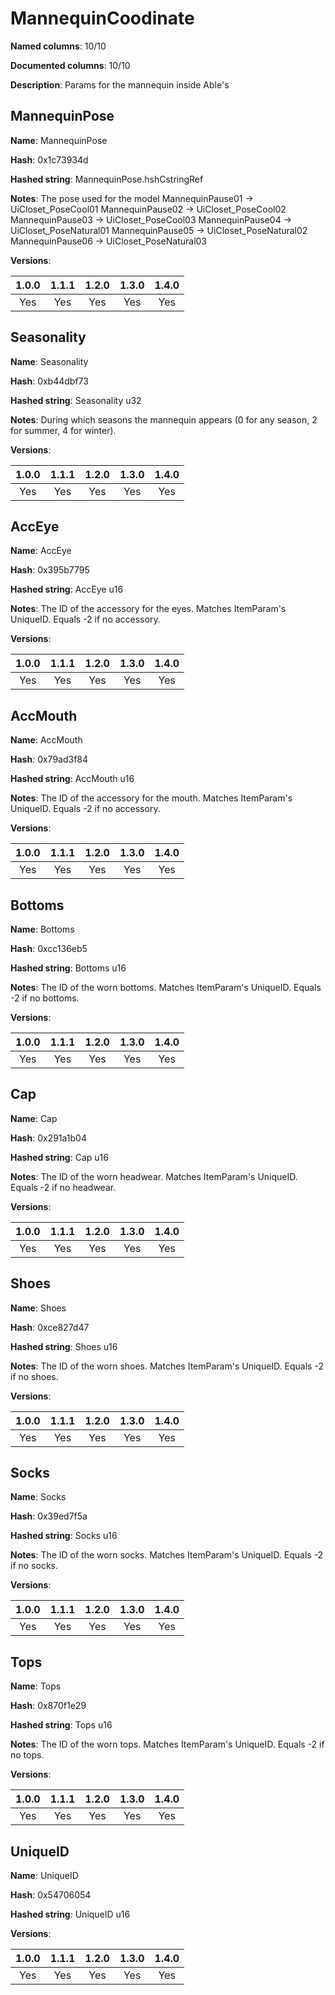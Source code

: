 # MannequinCoodinate
**Named columns**: 10/10

**Documented columns**: 10/10

**Description**: Params for the mannequin inside Able's
## MannequinPose

**Name**: MannequinPose

**Hash**: 0x1c73934d

**Hashed string**: MannequinPose.hshCstringRef

**Notes**: The pose used for the model
MannequinPause01 -> UiCloset_PoseCool01
MannequinPause02 -> UiCloset_PoseCool02
MannequinPause03 -> UiCloset_PoseCool03
MannequinPause04 -> UiCloset_PoseNatural01
MannequinPause05 -> UiCloset_PoseNatural02
MannequinPause06 -> UiCloset_PoseNatural03

**Versions**: 

 | 1.0.0 | 1.1.1 | 1.2.0 | 1.3.0 | 1.4.0 |
|:--:|:--:|:--:|:--:|:--:|
| Yes | Yes | Yes | Yes | Yes | 


## Seasonality

**Name**: Seasonality

**Hash**: 0xb44dbf73

**Hashed string**: Seasonality u32

**Notes**: During which seasons the mannequin appears (0 for any season, 2 for summer, 4 for winter).

**Versions**: 

 | 1.0.0 | 1.1.1 | 1.2.0 | 1.3.0 | 1.4.0 |
|:--:|:--:|:--:|:--:|:--:|
| Yes | Yes | Yes | Yes | Yes | 


## AccEye

**Name**: AccEye

**Hash**: 0x395b7795

**Hashed string**: AccEye u16

**Notes**: The ID of the accessory for the eyes. Matches ItemParam's UniqueID. Equals -2 if no accessory.

**Versions**: 

 | 1.0.0 | 1.1.1 | 1.2.0 | 1.3.0 | 1.4.0 |
|:--:|:--:|:--:|:--:|:--:|
| Yes | Yes | Yes | Yes | Yes | 


## AccMouth

**Name**: AccMouth

**Hash**: 0x79ad3f84

**Hashed string**: AccMouth u16

**Notes**: The ID of the accessory for the mouth. Matches ItemParam's UniqueID. Equals -2 if no accessory.

**Versions**: 

 | 1.0.0 | 1.1.1 | 1.2.0 | 1.3.0 | 1.4.0 |
|:--:|:--:|:--:|:--:|:--:|
| Yes | Yes | Yes | Yes | Yes | 


## Bottoms

**Name**: Bottoms

**Hash**: 0xcc136eb5

**Hashed string**: Bottoms u16

**Notes**: The ID of the worn bottoms. Matches ItemParam's UniqueID. Equals -2 if no bottoms.

**Versions**: 

 | 1.0.0 | 1.1.1 | 1.2.0 | 1.3.0 | 1.4.0 |
|:--:|:--:|:--:|:--:|:--:|
| Yes | Yes | Yes | Yes | Yes | 


## Cap

**Name**: Cap

**Hash**: 0x291a1b04

**Hashed string**: Cap u16

**Notes**: The ID of the worn headwear. Matches ItemParam's UniqueID. Equals -2 if no headwear.

**Versions**: 

 | 1.0.0 | 1.1.1 | 1.2.0 | 1.3.0 | 1.4.0 |
|:--:|:--:|:--:|:--:|:--:|
| Yes | Yes | Yes | Yes | Yes | 


## Shoes

**Name**: Shoes

**Hash**: 0xce827d47

**Hashed string**: Shoes u16

**Notes**: The ID of the worn shoes. Matches ItemParam's UniqueID. Equals -2 if no shoes.

**Versions**: 

 | 1.0.0 | 1.1.1 | 1.2.0 | 1.3.0 | 1.4.0 |
|:--:|:--:|:--:|:--:|:--:|
| Yes | Yes | Yes | Yes | Yes | 


## Socks

**Name**: Socks

**Hash**: 0x39ed7f5a

**Hashed string**: Socks u16

**Notes**: The ID of the worn socks. Matches ItemParam's UniqueID. Equals -2 if no socks.

**Versions**: 

 | 1.0.0 | 1.1.1 | 1.2.0 | 1.3.0 | 1.4.0 |
|:--:|:--:|:--:|:--:|:--:|
| Yes | Yes | Yes | Yes | Yes | 


## Tops

**Name**: Tops

**Hash**: 0x870f1e29

**Hashed string**: Tops u16

**Notes**: The ID of the worn tops. Matches ItemParam's UniqueID. Equals -2 if no tops.

**Versions**: 

 | 1.0.0 | 1.1.1 | 1.2.0 | 1.3.0 | 1.4.0 |
|:--:|:--:|:--:|:--:|:--:|
| Yes | Yes | Yes | Yes | Yes | 


## UniqueID

**Name**: UniqueID

**Hash**: 0x54706054

**Hashed string**: UniqueID u16

**Versions**: 

 | 1.0.0 | 1.1.1 | 1.2.0 | 1.3.0 | 1.4.0 |
|:--:|:--:|:--:|:--:|:--:|
| Yes | Yes | Yes | Yes | Yes | 


